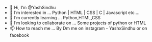 - 👋 Hi, I’m @YashSindhu
- 👀 I’m interested in ... Python | HTML | CSS | C | Javascript etc....
- 🌱 I’m currently learning ... Python,HTML,CSS
- 💞️ I’m looking to collaborate on ... Some projects of python or HTML
- 📫 How to reach me ... By Dm me on instagram - YashxSindhu or on facebook

<!---
YashSindhu/YashSindhu is a ✨ special ✨ repository because its `README.md` (this file) appears on your GitHub profile.
You can click the Preview link to take a look at your changes.
--->
